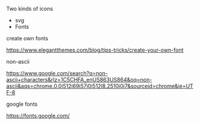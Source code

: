 Two kinds of icons

- svg
- Fonts



create own fonts



https://www.elegantthemes.com/blog/tips-tricks/create-your-own-font



non-ascii

https://www.google.com/search?q=non-ascii+characters&rlz=1C5CHFA_enUS863US864&oq=non-ascii&aqs=chrome.0.0i512j69i57j0i512l8.2510j0j7&sourceid=chrome&ie=UTF-8



google fonts



https://fonts.google.com/



